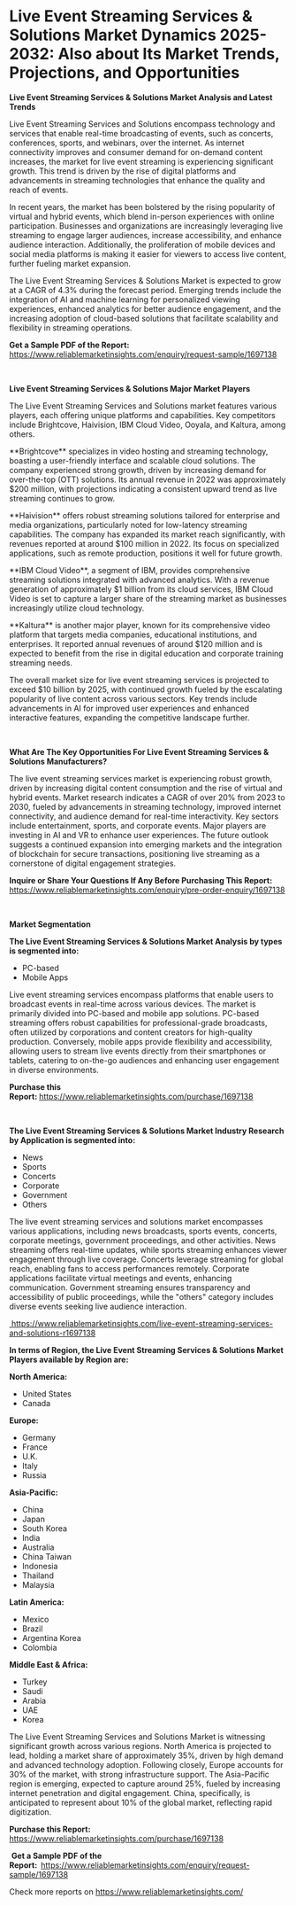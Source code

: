 <p><h1>Live Event Streaming Services & Solutions Market Dynamics 2025-2032: Also about Its Market Trends, Projections, and Opportunities</h1></p><p><strong>Live Event Streaming Services & Solutions Market Analysis and Latest Trends</strong></p>
<p><p>Live Event Streaming Services and Solutions encompass technology and services that enable real-time broadcasting of events, such as concerts, conferences, sports, and webinars, over the internet. As internet connectivity improves and consumer demand for on-demand content increases, the market for live event streaming is experiencing significant growth. This trend is driven by the rise of digital platforms and advancements in streaming technologies that enhance the quality and reach of events.</p><p>In recent years, the market has been bolstered by the rising popularity of virtual and hybrid events, which blend in-person experiences with online participation. Businesses and organizations are increasingly leveraging live streaming to engage larger audiences, increase accessibility, and enhance audience interaction. Additionally, the proliferation of mobile devices and social media platforms is making it easier for viewers to access live content, further fueling market expansion.</p><p>The Live Event Streaming Services & Solutions Market is expected to grow at a CAGR of 4.3% during the forecast period. Emerging trends include the integration of AI and machine learning for personalized viewing experiences, enhanced analytics for better audience engagement, and the increasing adoption of cloud-based solutions that facilitate scalability and flexibility in streaming operations.</p></p>
<p><strong>Get a Sample PDF of the Report:&nbsp;</strong> <a href="https://www.reliablemarketinsights.com/enquiry/request-sample/1697138?utm_campaign=3044&utm_medium=2&utm_source=Github&utm_content=ia&utm_term=27032025&utm_id=live-event-streaming-services-solutions">https://www.reliablemarketinsights.com/enquiry/request-sample/1697138</a></p>
<p>&nbsp;</p>
<p><strong>Live Event Streaming Services & Solutions Major Market Players</strong></p>
<p><p>The Live Event Streaming Services and Solutions market features various players, each offering unique platforms and capabilities. Key competitors include Brightcove, Haivision, IBM Cloud Video, Ooyala, and Kaltura, among others.</p><p>**Brightcove** specializes in video hosting and streaming technology, boasting a user-friendly interface and scalable cloud solutions. The company experienced strong growth, driven by increasing demand for over-the-top (OTT) solutions. Its annual revenue in 2022 was approximately $200 million, with projections indicating a consistent upward trend as live streaming continues to grow. </p><p>**Haivision** offers robust streaming solutions tailored for enterprise and media organizations, particularly noted for low-latency streaming capabilities. The company has expanded its market reach significantly, with revenues reported at around $100 million in 2022. Its focus on specialized applications, such as remote production, positions it well for future growth.</p><p>**IBM Cloud Video**, a segment of IBM, provides comprehensive streaming solutions integrated with advanced analytics. With a revenue generation of approximately $1 billion from its cloud services, IBM Cloud Video is set to capture a larger share of the streaming market as businesses increasingly utilize cloud technology.</p><p>**Kaltura** is another major player, known for its comprehensive video platform that targets media companies, educational institutions, and enterprises. It reported annual revenues of around $120 million and is expected to benefit from the rise in digital education and corporate training streaming needs.</p><p>The overall market size for live event streaming services is projected to exceed $10 billion by 2025, with continued growth fueled by the escalating popularity of live content across various sectors. Key trends include advancements in AI for improved user experiences and enhanced interactive features, expanding the competitive landscape further.</p></p>
<p>&nbsp;</p>
<p><strong>What Are The Key Opportunities For Live Event Streaming Services & Solutions Manufacturers?</strong></p>
<p><p>The live event streaming services market is experiencing robust growth, driven by increasing digital content consumption and the rise of virtual and hybrid events. Market research indicates a CAGR of over 20% from 2023 to 2030, fueled by advancements in streaming technology, improved internet connectivity, and audience demand for real-time interactivity. Key sectors include entertainment, sports, and corporate events. Major players are investing in AI and VR to enhance user experiences. The future outlook suggests a continued expansion into emerging markets and the integration of blockchain for secure transactions, positioning live streaming as a cornerstone of digital engagement strategies.</p></p>
<p><strong>Inquire or Share Your Questions If Any Before Purchasing This Report:</strong> <a href="https://www.reliablemarketinsights.com/enquiry/pre-order-enquiry/1697138?utm_campaign=3044&utm_medium=2&utm_source=Github&utm_content=ia&utm_term=27032025&utm_id=live-event-streaming-services-solutions">https://www.reliablemarketinsights.com/enquiry/pre-order-enquiry/1697138</a></p>
<p>&nbsp;</p>
<p><strong>Market Segmentation</strong></p>
<p><strong>The Live Event Streaming Services & Solutions Market Analysis by types is segmented into:</strong></p>
<p><ul><li>PC-based</li><li>Mobile Apps</li></ul></p>
<p><p>Live event streaming services encompass platforms that enable users to broadcast events in real-time across various devices. The market is primarily divided into PC-based and mobile app solutions. PC-based streaming offers robust capabilities for professional-grade broadcasts, often utilized by corporations and content creators for high-quality production. Conversely, mobile apps provide flexibility and accessibility, allowing users to stream live events directly from their smartphones or tablets, catering to on-the-go audiences and enhancing user engagement in diverse environments.</p></p>
<p><strong>Purchase this Report:&nbsp;</strong><a href="https://www.reliablemarketinsights.com/purchase/1697138?utm_campaign=3044&utm_medium=2&utm_source=Github&utm_content=ia&utm_term=27032025&utm_id=live-event-streaming-services-solutions">https://www.reliablemarketinsights.com/purchase/1697138</a></p>
<p>&nbsp;</p>
<p><strong>The Live Event Streaming Services & Solutions Market Industry Research by Application is segmented into:</strong></p>
<p><ul><li>News</li><li>Sports</li><li>Concerts</li><li>Corporate</li><li>Government</li><li>Others</li></ul></p>
<p><p>The live event streaming services and solutions market encompasses various applications, including news broadcasts, sports events, concerts, corporate meetings, government proceedings, and other activities. News streaming offers real-time updates, while sports streaming enhances viewer engagement through live coverage. Concerts leverage streaming for global reach, enabling fans to access performances remotely. Corporate applications facilitate virtual meetings and events, enhancing communication. Government streaming ensures transparency and accessibility of public proceedings, while the "others" category includes diverse events seeking live audience interaction.</p></p>
<p><a href="https://www.reliablemarketinsights.com/live-event-streaming-services-and-solutions-r1697138?utm_campaign=3044&utm_medium=2&utm_source=Github&utm_content=ia&utm_term=27032025&utm_id=live-event-streaming-services-solutions">&nbsp;https://www.reliablemarketinsights.com/live-event-streaming-services-and-solutions-r1697138</a></p>
<p><strong>In terms of Region, the Live Event Streaming Services & Solutions Market Players available by Region are:</strong></p>
<p>
    <p> <strong> North America: </strong>
        <ul>
            <li>United States</li>
            <li>Canada</li>
        </ul>
        </p> 
    <p> <strong> Europe: </strong>
        <ul>
            <li>Germany</li>
            <li>France</li>
            <li>U.K.</li>
            <li>Italy</li>
            <li>Russia</li>
        </ul>
        </p> 
    <p> <strong> Asia-Pacific: </strong>
        <ul>
            <li>China</li>
            <li>Japan</li>
            <li>South Korea</li>
            <li>India</li>
            <li>Australia</li>
            <li>China Taiwan</li>
            <li>Indonesia</li>
            <li>Thailand</li>
            <li>Malaysia</li>
        </ul>
        </p> 
    <p> <strong> Latin America: </strong>
        <ul>
            <li>Mexico</li>
            <li>Brazil</li>
            <li>Argentina Korea</li>
            <li>Colombia</li>
        </ul>
        </p> 
    <p> <strong> Middle East & Africa: </strong>
        <ul>
            <li>Turkey</li>
            <li>Saudi</li>
            <li>Arabia</li>
            <li>UAE</li>
            <li>Korea</li>
        </ul>
    </p>
    </p>
<p><p>The Live Event Streaming Services and Solutions Market is witnessing significant growth across various regions. North America is projected to lead, holding a market share of approximately 35%, driven by high demand and advanced technology adoption. Following closely, Europe accounts for 30% of the market, with strong infrastructure support. The Asia-Pacific region is emerging, expected to capture around 25%, fueled by increasing internet penetration and digital engagement. China, specifically, is anticipated to represent about 10% of the global market, reflecting rapid digitization.</p></p>
<p><strong>Purchase this Report: </strong><a href="https://www.reliablemarketinsights.com/purchase/1697138?utm_campaign=3044&utm_medium=2&utm_source=Github&utm_content=ia&utm_term=27032025&utm_id=live-event-streaming-services-solutions">https://www.reliablemarketinsights.com/purchase/1697138</a></p>
<p>&nbsp;<strong>Get a Sample PDF of the Report:&nbsp;&nbsp;</strong><a href="https://www.reliablemarketinsights.com/enquiry/request-sample/1697138?utm_campaign=3044&utm_medium=2&utm_source=Github&utm_content=ia&utm_term=27032025&utm_id=live-event-streaming-services-solutions">https://www.reliablemarketinsights.com/enquiry/request-sample/1697138</a></p>
<p><strong></strong></p>
<p>Check more reports on <a href="https://www.reliablemarketinsights.com/?utm_campaign=3044&utm_medium=2&utm_source=Github&utm_content=ia&utm_term=27032025&utm_id=live-event-streaming-services-solutions">https://www.reliablemarketinsights.com/</a></p>